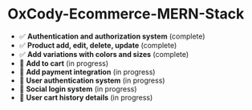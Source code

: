 # OxCody-Ecommerce-MERN-Stack

- ✅ **Authentication and authorization system** (complete)  
- ✅ **Product add, edit, delete, update** (complete)  
- ✅ **Add variations with colors and sizes** (complete)  
- 🔄 **Add to cart** (in progress)  
- 🔄 **Add payment integration** (in progress)  
- 🔄 **User authentication system** (in progress)  
- 🔄 **Social login system** (in progress)  
- 🔄 **User cart history details** (in progress)  
